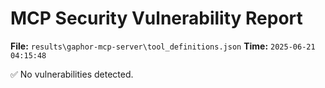 # MCP Security Vulnerability Report
**File:** `results\gaphor-mcp-server\tool_definitions.json`
**Time:** `2025-06-21 04:15:48`

✅ No vulnerabilities detected.